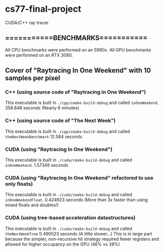 # cs77-final-project
CUDA/C++ ray tracer

## ===========BENCHMARKS===========
All CPU benchmarks were performed on an 5990x. All GPU benchmarks were performed on an RTX 3080.

## Cover of "Raytracing In One Weekend" with 10 samples per pixel
### C++ (using source code of "Raytracing in One Weekend")
This executable is built in `./cpp/cmake-build-debug` and called `inOneWeekend`.
358.848 seconds (Nearly 6 minutes)

### C++ (using source code of "The Next Week")
This executable is built in `./cpp/cmake-build-debug` and called `theNextWeekBenchmark`
12.584 seconds

### CUDA (using "Raytracing In One Weekend")
This executable is built in `./cuda/cmake-build-debug` and called `inOneWeekend`.
1.57348 seconds

### CUDA (using "Raytracing In One Weekend" refactored to use only floats)
This executable is built in `./cuda/cmake-build-debug` and called `inOneWeekendFloat`.
0.424923 seconds (More than 3x faster than using mixed floats and doubles!)


### CUDA (using tree-based acceleration datastructures)
This executable is built in `./cuda/cmake-build-debug` and called `theNextWeekTree`
0.490523 seconds (A little slower...)
This is in large part because the simpler, non-recursive hit strategy required fewer registers and allowed for higher occupancy on the GPU (46% vs 38%)
